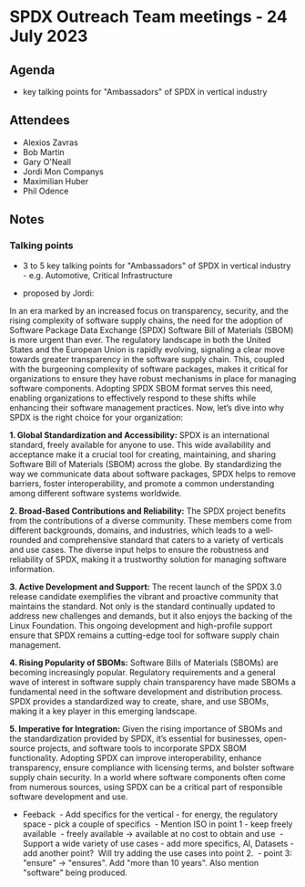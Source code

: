 # SPDX Outreach Team meetings - 24 July 2023

## Agenda
* key talking points for "Ambassadors" of SPDX in vertical industry


## Attendees
- Alexios Zavras
- Bob Martin
- Gary O'Neall
- Jordi Mon Companys
- Maximilian Huber
- Phil Odence


## Notes

### Talking points

- 3 to 5 key talking points for "Ambassadors" of SPDX in vertical industry - e.g. Automotive, Critical Infrastructure

- proposed by Jordi:

In an era marked by an increased focus on transparency, security, and the rising complexity of software supply chains, the need for the adoption of Software Package Data Exchange (SPDX) Software Bill of Materials (SBOM) is more urgent than ever. The regulatory landscape in both the United States and the European Union is rapidly evolving, signaling a clear move towards greater transparency in the software supply chain. This, coupled with the burgeoning complexity of software packages, makes it critical for organizations to ensure they have robust mechanisms in place for managing software components. Adopting SPDX SBOM format serves this need, enabling organizations to effectively respond to these shifts while enhancing their software management practices. Now, let’s dive into why SPDX is the right choice for your organization:

**1. Global Standardization and Accessibility:** SPDX is an international standard, freely available for anyone to use. This wide availability and acceptance make it a crucial tool for creating, maintaining, and sharing Software Bill of Materials (SBOM) across the globe. By standardizing the way we communicate data about software packages, SPDX helps to remove barriers, foster interoperability, and promote a common understanding among different software systems worldwide.

**2. Broad-Based Contributions and Reliability:** The SPDX project benefits from the contributions of a diverse community. These members come from different backgrounds, domains, and industries, which leads to a well-rounded and comprehensive standard that caters to a variety of verticals and use cases. The diverse input helps to ensure the robustness and reliability of SPDX, making it a trustworthy solution for managing software information.

**3. Active Development and Support:** The recent launch of the SPDX 3.0 release candidate exemplifies the vibrant and proactive community that maintains the standard. Not only is the standard continually updated to address new challenges and demands, but it also enjoys the backing of the Linux Foundation. This ongoing development and high-profile support ensure that SPDX remains a cutting-edge tool for software supply chain management.

**4. Rising Popularity of SBOMs:** Software Bills of Materials (SBOMs) are becoming increasingly popular. Regulatory requirements and a general wave of interest in software supply chain transparency have made SBOMs a fundamental need in the software development and distribution process. SPDX provides a standardized way to create, share, and use SBOMs, making it a key player in this emerging landscape.

**5. Imperative for Integration:** Given the rising importance of SBOMs and the standardization provided by SPDX, it’s essential for businesses, open-source projects, and software tools to incorporate SPDX SBOM functionality. Adopting SPDX can improve interoperability, enhance transparency, ensure compliance with licensing terms, and bolster software supply chain security. In a world where software components often come from numerous sources, using SPDX can be a critical part of responsible software development and use.


- Feeback
 - Add specifics for the vertical - for energy, the regulatory space - pick a couple of specifics
 - Mention ISO in point 1 - keep freely available
 - freely available -> available at no cost to obtain and use
 - Support a wide variety of use cases - add more specifics, AI, Datasets - add another point?  Will try adding the use cases into point 2.
 - point 3: "ensure" -> "ensures". Add "more than 10 years". Also mention "software" being produced.

